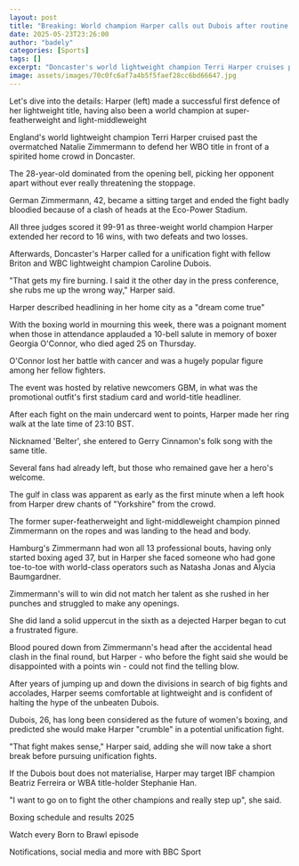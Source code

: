 ```yaml
---
layout: post
title: "Breaking: World champion Harper calls out Dubois after routine win"
date: 2025-05-23T23:26:00
author: "badely"
categories: [Sports]
tags: []
excerpt: "Doncaster's world lightweight champion Terri Harper cruises past Natalie Zimmermann to defend her WBO title in front of a home crowd."
image: assets/images/70c0fc6af7a4b5f5faef28cc6bd66647.jpg
---
```


Let's dive into the details: Harper (left) made a successful first defence of her lightweight title, having also been a world champion at super-featherweight and light-middleweight

England's world lightweight champion Terri Harper cruised past the overmatched Natalie Zimmermann to defend her WBO title in front of a spirited home crowd in Doncaster.

The 28-year-old dominated from the opening bell, picking her opponent apart without ever really threatening the stoppage.

German Zimmermann, 42, became a sitting target and ended the fight badly bloodied because of a clash of heads at the Eco-Power Stadium.

All three judges scored it 99-91 as three-weight world champion Harper extended her record to 16 wins, with two defeats and two losses.

Afterwards, Doncaster's Harper called for a unification fight with fellow Briton and WBC lightweight champion Caroline Dubois.

"That gets my fire burning. I said it the other day in the press conference, she rubs me up the wrong way," Harper said.

Harper described headlining in her home city as a "dream come true" 

With the boxing world in mourning this week, there was a poignant moment when those in attendance applauded a 10-bell salute in memory of boxer Georgia O'Connor, who died aged 25 on Thursday.

O'Connor lost her battle with cancer and was a hugely popular figure among her fellow fighters.

The event was hosted by relative newcomers GBM, in what was the promotional outfit's first stadium card and world-title headliner.

After each fight on the main undercard went to points, Harper made her ring walk at the late time of 23:10 BST.

Nicknamed 'Belter', she entered to Gerry Cinnamon's folk song with the same title. 

Several fans had already left, but those who remained gave her a hero's welcome.

The gulf in class was apparent as early as the first minute when a left hook from Harper drew chants of "Yorkshire" from the crowd.

The former super-featherweight and light-middleweight champion pinned Zimmermann on the ropes and was landing to the head and body.

Hamburg's Zimmermann had won all 13 professional bouts, having only started boxing aged 37, but in Harper she faced someone who had gone toe-to-toe with world-class operators such as Natasha Jonas and Alycia Baumgardner. 

Zimmermann's will to win did not match her talent as she rushed in her punches and struggled to make any openings. 

She did land a solid uppercut in the sixth as a dejected Harper began to cut a frustrated figure.

Blood poured down from Zimmermann's head after the accidental head clash in the final round, but Harper - who before the fight said she would be disappointed with a points win - could not find the telling blow.

After years of jumping up and down the divisions in search of big fights and accolades, Harper seems comfortable at lightweight and is confident of halting the hype of the unbeaten Dubois.

Dubois, 26, has long been considered as the future of women's boxing, and predicted she would make Harper "crumble" in a potential unification fight.

"That fight makes sense," Harper said, adding she will now take a short break before pursuing unification fights.

If the Dubois bout does not materialise, Harper may target IBF champion Beatriz Ferreira or WBA title-holder Stephanie Han.

"I want to go on to fight the other champions and really step up", she said.

Boxing schedule and results 2025

Watch every Born to Brawl episode

Notifications, social media and more with BBC Sport


